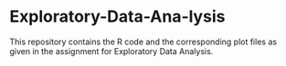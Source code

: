 # Exploratory-Data-Ana-lysis

This repository contains the R code and the corresponding plot files as given in the assignment for Exploratory Data Analysis.
